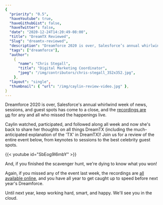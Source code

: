 ```yaml
---
{
  "priority": "0.5",
  "haveYoutube": true,
  "haveGithubGist": false,
  "haveTwitter": false,
  "date": "2020-12-24T14:20:49-08:00",
  "title": "DreamTX Reviewed",
  "Slug": "dreamtx-reviewed",
  "description": "Dreamforce 2020 is over, Salesforce’s annual whirlwind week of news, sessions, and guest spots has come to a close, and the recordings…",
  "tags": ["dreamforce"],
  "author":
    {
      "name": "Chris Stegall",
      "title": "Digital Marketing Coordinator",
      "jpeg": "/img/contributors/chris-stegall_352x352.jpg",
    },
  "layout": "single",
  "thumbnail": { "url": "/img/caylin-review-video.jpg" },
}
---
```


Dreamforce 2020 is over, Salesforce's annual whirlwind week of news, sessions, and guest spots has come to a close, and the [recordings are up](https://medium.com/creme-de-la-crm/dreamforce-2020-highlights-recordings-and-more-2e54a6c96d73) for any and all who missed the happenings live.

Caylin watched, participated, and followed along all week and now she's back to share her thoughts on all things DreamTX (including the much-anticipated explanation of the 'TX' in DreamTX)! Join us for a review of the entire event below, from keynotes to sessions to the best celebrity guest spots.

{{< youtube id="SbEog9I6mbY" >}}

And, if you finished the scavenger hunt, we're dying to know what you won!

Again, if you missed any of the event last week, the recordings are [all available online](https://medium.com/creme-de-la-crm/dreamforce-2020-highlights-recordings-and-more-2e54a6c96d73), and you have all year to get caught up to speed before next year's Dreamforce.

Until next year, keep working hard, smart, and happy. We'll see you in the cloud.
